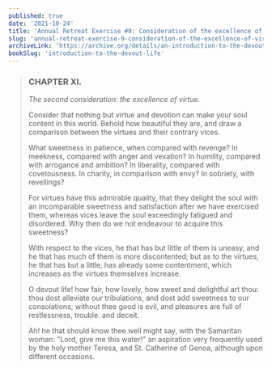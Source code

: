 ```yaml
---
published: true
date: '2021-10-24'
title: 'Annual Retreat Exercise #9: Consideration of the excellence of virtue'
slug: 'annual-retreat-exercise-9-consideration-of-the-excellence-of-virtue'
archiveLink: 'https://archive.org/details/an-introduction-to-the-devout-life/page/275?view=theater'
bookSlug: 'introduction-to-the-devout-life'
---
```


> ### CHAPTER XI.
>
> *The second consideration: the excellence of virtue.*
>
> Consider that nothing but virtue and devotion can make your soul content in this world. Behold how beautiful they are, and draw a comparison between the virtues and their contrary vices.
>
> What sweetness in patience, when compared with revenge? In meekness, compared with anger and vexation? In humility, compared with arrogance and ambition? In liberality, compared with covetousness. In charity, in comparison with envy? In sobriety, with revellings?
>
> For virtues have this admirable quality, that they delight the soul with an incomparable sweetness and satisfaction after we have exercised them, whereas vices leave the soul exceedingly fatigued and disordered. Why then do we not endeavour to acquire this sweetness?
>
> With respect to the vices, he that has but little of them is uneasy, and he that has much of them is more discontented; but as to the virtues, he that has but a little, has already some contentment, which increases as the virtues themselves increase.
>
> O devout life! how fair, how lovely, how sweet and delightful art thou: thou dost alleviate our tribulations, and dost add sweetness to our consolations; without thee good is evil, and pleasures are full of restlessness, trouble. and deceit.
>
> Ah! he that should know thee well might say, with the Samaritan woman: "Lord, give me this water!" an aspiration very frequently used by the holy mother Teresa, and St. Catherine of Genoa, although upon different occasions.
